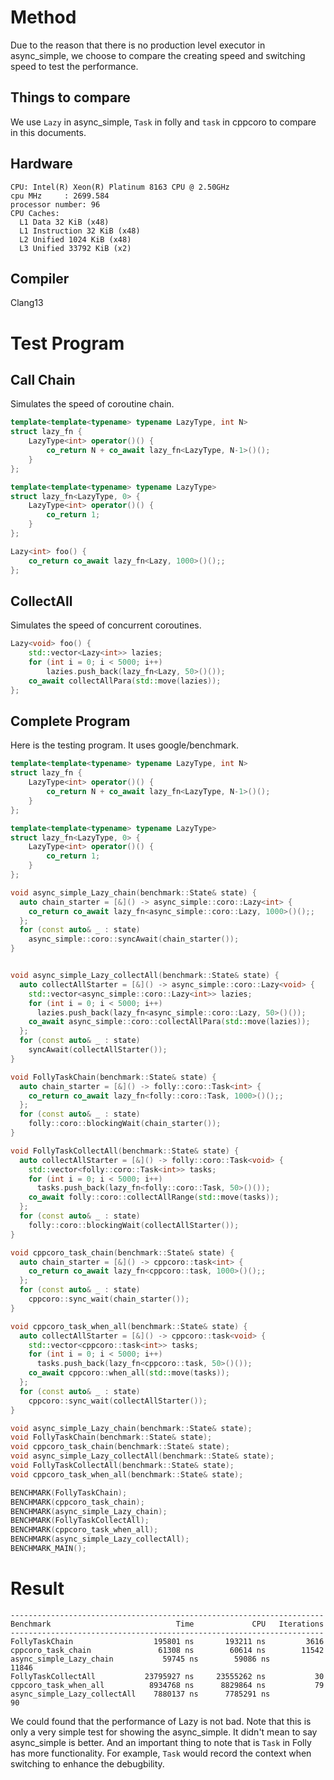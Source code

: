 # Method

Due to the reason that there is no production level executor in async_simple, we choose to compare the creating speed and switching speed to test the performance.

## Things to compare

We use `Lazy` in async_simple, `Task` in folly and `task` in cppcoro to compare in this documents.

## Hardware

```
CPU: Intel(R) Xeon(R) Platinum 8163 CPU @ 2.50GHz
cpu MHz		: 2699.584
processor number: 96
CPU Caches:
  L1 Data 32 KiB (x48)
  L1 Instruction 32 KiB (x48)
  L2 Unified 1024 KiB (x48)
  L3 Unified 33792 KiB (x2)
```

## Compiler

Clang13

# Test Program

## Call Chain

Simulates the speed of coroutine chain.
```C++
template<template<typename> typename LazyType, int N>
struct lazy_fn {
    LazyType<int> operator()() {
        co_return N + co_await lazy_fn<LazyType, N-1>()();
    }
};

template<template<typename> typename LazyType>
struct lazy_fn<LazyType, 0> {
    LazyType<int> operator()() {
        co_return 1;
    }
};

Lazy<int> foo() {
    co_return co_await lazy_fn<Lazy, 1000>()();;
};
```

## CollectAll

Simulates the speed of concurrent coroutines.
```C++
Lazy<void> foo() {
    std::vector<Lazy<int>> lazies;
    for (int i = 0; i < 5000; i++)
        lazies.push_back(lazy_fn<Lazy, 50>()());
    co_await collectAllPara(std::move(lazies));
};
```

## Complete Program

Here is the testing program. It uses google/benchmark.

```C++
template<template<typename> typename LazyType, int N>
struct lazy_fn {
    LazyType<int> operator()() {
        co_return N + co_await lazy_fn<LazyType, N-1>()();
    }
};

template<template<typename> typename LazyType>
struct lazy_fn<LazyType, 0> {
    LazyType<int> operator()() {
        co_return 1;
    }
};

void async_simple_Lazy_chain(benchmark::State& state) {
  auto chain_starter = [&]() -> async_simple::coro::Lazy<int> {
    co_return co_await lazy_fn<async_simple::coro::Lazy, 1000>()();;
  };
  for (const auto& _ : state)
    async_simple::coro::syncAwait(chain_starter());
}


void async_simple_Lazy_collectAll(benchmark::State& state) {
  auto collectAllStarter = [&]() -> async_simple::coro::Lazy<void> {
    std::vector<async_simple::coro::Lazy<int>> lazies;
    for (int i = 0; i < 5000; i++)
      lazies.push_back(lazy_fn<async_simple::coro::Lazy, 50>()());
    co_await async_simple::coro::collectAllPara(std::move(lazies));
  };
  for (const auto& _ : state)
    syncAwait(collectAllStarter());
}

void FollyTaskChain(benchmark::State& state) {
  auto chain_starter = [&]() -> folly::coro::Task<int> {
    co_return co_await lazy_fn<folly::coro::Task, 1000>()();;
  };
  for (const auto& _ : state)
    folly::coro::blockingWait(chain_starter());
}

void FollyTaskCollectAll(benchmark::State& state) {
  auto collectAllStarter = [&]() -> folly::coro::Task<void> {
    std::vector<folly::coro::Task<int>> tasks;
    for (int i = 0; i < 5000; i++)
      tasks.push_back(lazy_fn<folly::coro::Task, 50>()());
    co_await folly::coro::collectAllRange(std::move(tasks));
  };
  for (const auto& _ : state)
    folly::coro::blockingWait(collectAllStarter());
}

void cppcoro_task_chain(benchmark::State& state) {
  auto chain_starter = [&]() -> cppcoro::task<int> {
    co_return co_await lazy_fn<cppcoro::task, 1000>()();;
  };
  for (const auto& _ : state)
    cppcoro::sync_wait(chain_starter());
}

void cppcoro_task_when_all(benchmark::State& state) {
  auto collectAllStarter = [&]() -> cppcoro::task<void> {
    std::vector<cppcoro::task<int>> tasks;
    for (int i = 0; i < 5000; i++)
      tasks.push_back(lazy_fn<cppcoro::task, 50>()());
    co_await cppcoro::when_all(std::move(tasks));
  };
  for (const auto& _ : state)
    cppcoro::sync_wait(collectAllStarter());
}

void async_simple_Lazy_chain(benchmark::State& state);
void FollyTaskChain(benchmark::State& state);
void cppcoro_task_chain(benchmark::State& state);
void async_simple_Lazy_collectAll(benchmark::State& state);
void FollyTaskCollectAll(benchmark::State& state);
void cppcoro_task_when_all(benchmark::State& state);

BENCHMARK(FollyTaskChain);
BENCHMARK(cppcoro_task_chain);
BENCHMARK(async_simple_Lazy_chain);
BENCHMARK(FollyTaskCollectAll);
BENCHMARK(cppcoro_task_when_all);
BENCHMARK(async_simple_Lazy_collectAll);
BENCHMARK_MAIN();
```

# Result

```
----------------------------------------------------------------------
Benchmark                            Time             CPU   Iterations
----------------------------------------------------------------------
FollyTaskChain                  195801 ns       193211 ns         3616
cppcoro_task_chain               61308 ns        60614 ns        11542
async_simple_Lazy_chain           59745 ns        59086 ns        11846
FollyTaskCollectAll           23795927 ns     23555262 ns           30
cppcoro_task_when_all          8934768 ns      8829864 ns           79
async_simple_Lazy_collectAll    7880137 ns      7785291 ns           90
```

We could found that the performance of Lazy is not bad.
Note that this is only a very simple test for showing the async_simple. It didn't mean to say async_simple is better.
And an important thing to note that is `Task` in Folly has more functionality. For example, `Task` would record the context when switching to enhance the debugbility.
